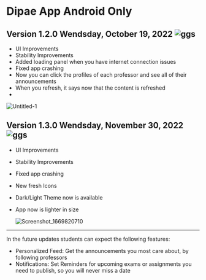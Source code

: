 # Dipae App Android Only
## Version 1.2.0 Wendsday, October 19, 2022 ![ggs](https://user-images.githubusercontent.com/70096169/195939710-ff1e5c76-b4ed-49fa-a6ab-74c696c00e3c.jpeg)
- UI Improvements
- Stability Improvements
- Added loading panel when you have internet connection issues
- Fixed app crashing
- Now you can click the profiles of each professor and see all of their announcements
 - When you refresh, it says now that the content is refreshed
 - 
![Untitled-1](https://user-images.githubusercontent.com/70096169/196818291-3a4b5a30-e2fe-47d5-9c00-4bea29d36776.jpg)

## Version 1.3.0 Wendsday, November 30, 2022 ![ggs](https://user-images.githubusercontent.com/70096169/195939710-ff1e5c76-b4ed-49fa-a6ab-74c696c00e3c.jpeg)
- UI Improvements
- Stability Improvements
- Fixed app crashing
- New fresh Icons
- Dark/Light Theme now is available
- App now is lighter in size

  ![Screenshot_1669820710](https://user-images.githubusercontent.com/70096169/204833583-3367667e-163b-45f0-bcf7-48e12cbbe702.png)
------------------------------------------------------
In the future updates students can expect the following features:
- Personalized Feed: Get the announcements you most care about, by following professors 
- Notifications: Set Reminders for upcoming exams or assignments you need to publish,
so you will never miss a date
